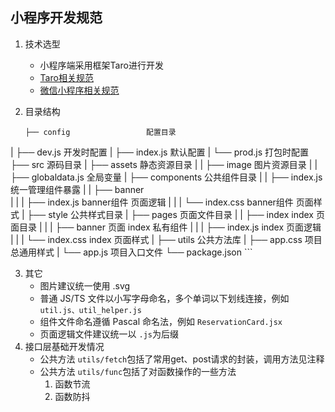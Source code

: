 ## 小程序开发规范
1. 技术选型
	* 小程序端采用框架Taro进行开发
	* [Taro相关规范](https://nervjs.github.io/taro/docs/spec-for-taro.html)
	* [微信小程序相关规范](https://developers.weixin.qq.com/miniprogram/dev/framework/MINA.html)

2. 目录结构

	```
	├── config                 配置目录
|   ├── dev.js             开发时配置
|   ├── index.js           默认配置
|   └── prod.js            打包时配置
├── src                    源码目录
|   ├── assets             静态资源目录
|   |   ├── image          图片资源目录
|   |   ├── globaldata.js  全局变量
|   ├── components         公共组件目录
|   |   ├── index.js       统一管理组件暴露 
|   |   ├── banner         
|   |   |   ├── index.js  banner组件 页面逻辑
|   |   |   └── index.css banner组件 页面样式
|   ├── style              公共样式目录
|   ├── pages              页面文件目录
|   |   ├── index          index 页面目录
|   |   |   ├── banner     页面 index 私有组件
|   |   |   ├── index.js   index 页面逻辑
|   |   |   └── index.css  index 页面样式
|   ├── utils              公共方法库
|   ├── app.css            项目总通用样式
|   └── app.js             项目入口文件
└── package.json
	```

3. 其它
	* 图片建议统一使用 .svg
	* 普通 JS/TS 文件以小写字母命名，多个单词以下划线连接，例如 `util.js、util_helper.js`
	* 组件文件命名遵循 Pascal 命名法，例如 `ReservationCard.jsx`
	* 页面逻辑文件建议统一以 `.js`为后缀
4. 接口层基础开发情况
	* 公共方法 `utils/fetch`包括了常用get、post请求的封装，调用方法见注释
	* 公共方法 `utils/func`包括了对函数操作的一些方法
		1. 函数节流
		2. 函数防抖
